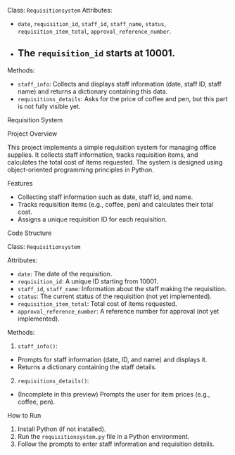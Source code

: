  Class: `Requisitionsystem`
Attributes: 
- `date`, `requisition_id`, `staff_id`, `staff_name`, `status`, `requisition_item_total`, `approval_reference_number`.
- The `requisition_id` starts at 10001.
  - 
Methods:
- `staff_info`: Collects and displays staff information (date, staff ID, staff name) and returns a dictionary containing this data.
- `requisitions_details`: Asks for the price of coffee and pen, but this part is not fully visible yet.

Requisition System

Project Overview

This project implements a simple requisition system for managing office supplies. It collects staff information, tracks requisition items, and calculates the total cost of items requested. The system is designed using object-oriented programming principles in Python.

Features

- Collecting staff information such as date, staff id, and name.
- Tracks requisition items (e.g., coffee, pen) and calculates their total cost.
- Assigns a unique requisition ID for each requisition.
  
Code Structure

Class: `Requisitionsystem`

Attributes:
- `date`: The date of the requisition.
- `requisition_id`: A unique ID starting from 10001.
- `staff_id`, `staff_name`: Information about the staff making the requisition.
- `status`: The current status of the requisition (not yet implemented).
- `requisition_item_total`: Total cost of items requested.
- `approval_reference_number`: A reference number for approval (not yet implemented).

Methods:
1. `staff_info()`: 
- Prompts for staff information (date, ID, and name) and displays it.
- Returns a dictionary containing the staff details.
     
2. `requisitions_details()`: 
- (Incomplete in this preview) Prompts the user for item prices (e.g., coffee, pen).

How to Run

1. Install Python (if not installed).
2. Run the `requisitionsystem.py` file in a Python environment.
3. Follow the prompts to enter staff information and requisition details.

